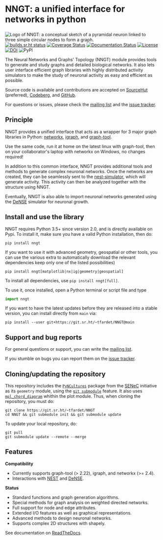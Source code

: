 # NNGT: a unified interface for networks in python

<img align="left" style="padding-top: 5px; margin-right: 15px;"
 src="https://git.sr.ht/~tfardet/NNGT/blob/main/doc/_static/nngt_logo.png"
 alt="Logo of NNGT: a conceptual sketch of a pyramidal neuron linked to three
 simple circular nodes to form a graph." />

[![builds.sr.ht status](https://builds.sr.ht/~tfardet/nngt/commits/main.svg)](https://builds.sr.ht/~tfardet/nngt/commits?)
[![Coverage Status](https://coveralls.io/repos/github/tfardet/NNGT/badge.svg?branch=main)](https://coveralls.io/github/tfardet/NNGT?branch=main)
[![Documentation Status](https://readthedocs.org/projects/nngt/badge/?version=latest)](http://nngt.readthedocs.org/en/latest/?badge=latest) [![License](http://img.shields.io/:license-GPLv3+-yellow.svg)](http://www.gnu.org/licenses/gpl-3.0.html)<br>
[![DOI](https://zenodo.org/badge/DOI/10.5281/zenodo.3402493.svg)](https://doi.org/10.5281/zenodo.3402493)
![PyPI](https://img.shields.io/pypi/v/nngt)

The Neural Networks and Graphs' Topology (NNGT) module provides tools to
generate and study graphs and detailed biological networks.
It also lets user interface efficient graph libraries with highly distributed
activity simulators to make the study of neuronal activity as easy and
efficient as possible.

Source code is available and contributions are accepted on
[SourceHut](https://sr.ht/~tfardet/NNGT) (preferred),
[Codeberg](https://codeberg.org/tfardet/NNGT), and
[GitHub](https://github.com/tfardet/NNGT).

For questions or issues, please check the
[mailing list](https://lists.sr.ht/~tfardet/nngt-users) and the
[issue tracker](https://codeberg.org/tfardet/NNGT/issues).


## Principle

NNGT provides a unified interface that acts as a wrapper for 3 major graph
libraries in Python: [networkx](https://networkx.github.io/),
[igraph](https://igraph.org/python/), and
[graph-tool](https://graph-tool.skewed.de/).

Use the same code, run it at home on the latest linux with graph-tool, then
on your collaborator's laptop with networkx on Windows, no changes required!

In addition to this common interface, NNGT provides additional tools and
methods to generate complex neuronal networks.
Once the networks are created, they can be seamlessly sent to the
[nest-simulator](https://nest-simulator.readthedocs.io/), which will generate
activity. This activity can then be analyzed together with the structure using
NNGT.

Eventually, NNGT is also able to import neuronal networks generated using the
[DeNSE](https://dense.readthedocs.io/) simulator for neuronal growth.


## Install and use the library

NNGT requires Python 3.5+ since version 2.0, and is directly available on Pypi.
To install it, make sure you have a valid Python installation, then do:

```
pip install nngt
```

If you want to use it with advanced geometry, geospatial or other tools, you
can use the various extra to automatically download the relevant dependencies
keep only one of the listed possibilities)

```
pip install nngt[matplotlib|nx|ig|geometry|geospatial]
```

To install all dependencies, use `pip install nngt[full]`.

To use it, once installed, open a Python terminal or script file and type

```python
import nngt
```

If you want to have the latest updates before they are released into a stable
version, you can install directly from ``main`` via:

```
pip install --user git+https://git.sr.ht/~tfardet/NNGT@main
```


## Support and bug reports

For general questions or support, you can write the
[mailing list](https://lists.sr.ht/~tfardet/nngt-users).

If you stumble on bugs you can report them on the
[issue tracker](https://github.com/tfardet/NNGT/issues).


## Cloning/updating the repository

This repository includes the
[``PyNCultures``](https://github.com/SENeC-Initiative/PyNCulture) package from
the [SENeC](https://github.com/SENeC-Initiative/) initiative as its
``geometry`` module, using the
[``git submodule``](https://git-scm.com/book/en/v2/Git-Tools-Submodules)
feature.
It also uses
[``mpl_chord_diagram``](https://codeberg.org/tfardet/mpl_chord_diagram) whithin
the plot module.
Thus, when cloning the repository, you must do:

    git clone https://git.sr.ht/~tfardet/NNGT
    cd NNGT && git submodule init && git submodule update

To update your local repository, do:

    git pull
    git submodule update --remote --merge


## Features

**Compatibility**
* Currently supports graph-tool (> 2.22), igraph, and networkx (>= 2.4).
* Interactions with [NEST](https://nest-simulator.readthedocs.io/) and
  [DeNSE](https://dense.readthedocs.io/).

**Status**
* Standard functions and graph generation algorithms.
* Special methods for graph analysis on weighted directed networks.
* Full support for node and edge attributes.
* Extended I/O features as well as graphical representations.
* Advanced methods to design neuronal networks.
* Supports complex 2D structures with shapely.

See documentation on
[ReadTheDocs](https://readthedocs.org/projects/nngt/badge/?version=latest).
